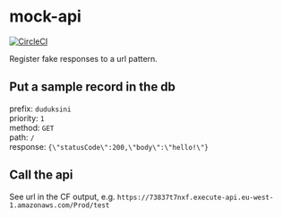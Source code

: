 # mock-api

[![CircleCI](https://circleci.com/gh/ohgo/mock-api/tree/master.svg?style=svg)](https://circleci.com/gh/ohgo/mock-api/tree/master)

Register fake responses to a url pattern.

## Put a sample record in the db

prefix: `duduksini`  
priority: `1`  
method: `GET`  
path: `/`  
response: `{\"statusCode\":200,\"body\":\"hello!\"}`  

## Call the api
See url in the CF output, e.g. `https://73837t7nxf.execute-api.eu-west-1.amazonaws.com/Prod/test` 

